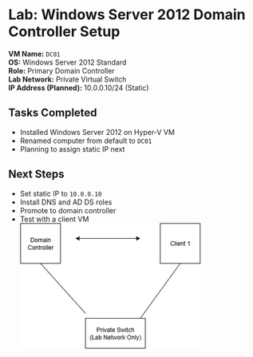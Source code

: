 # Lab: Windows Server 2012 Domain Controller Setup

**VM Name:** `DC01`  
**OS:** Windows Server 2012 Standard  
**Role:** Primary Domain Controller  
**Lab Network:** Private Virtual Switch  
**IP Address (Planned):** 10.0.0.10/24 (Static)



## Tasks Completed

- Installed Windows Server 2012 on Hyper-V VM  
- Renamed computer from default to `DC01`  
- Planning to assign static IP next  



## Next Steps

- Set static IP to `10.0.0.10`  
- Install DNS and AD DS roles  
- Promote to domain controller  
- Test with a client VM
![Diagram](images/homelab-network.jpg)
  
